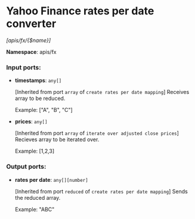 # Yahoo Finance rates per date converter

_[apis/fx/{$name}]_

__Namespace__: apis/fx

### Input ports:

* __timestamps__: ` any[] `

    [Inherited from port `array` of `create rates per date mapping`] 
    Receives array to be reduced.
    
    Example:
    ["A", "B", "C"]


* __prices__: ` any[] `

    [Inherited from port `array` of `iterate over adjusted close prices`] 
    Recieves array to be iterated over.
    
    Example:
    [1,2,3]
    

### Output ports:

* __rates per date__: ` any[][number] `

    [Inherited from port `reduced` of `create rates per date mapping`] 
    Sends the reduced array.
    
    Example:
    "ABC"

